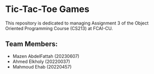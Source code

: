 <!DOCTYPE html>
<html lang="en">
<head>
    <meta charset="UTF-8">
    <meta name="viewport" content="width=device-width, initial-scale=1.0">
    <title>Tic-Tac-Toe Games</title>
</head>
<body>
    <h1>Tic-Tac-Toe Games</h1>
    <p>This repository is dedicated to managing Assignment 3 of the Object Oriented Programming Course (CS213) at FCAI-CU.</p>
    <h2>Team Members:</h2>
    <ul>
        <li>Mazen AbdelFattah (20230607)</li>
        <li>Ahmed Elkholy (20220037)</li>
        <li>Mahmoud Ehab (20220457)</li>
    </ul>
</body>
</html>
